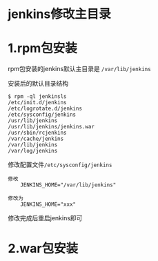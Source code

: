 # jenkins修改主目录

# 1.rpm包安装

rpm包安装的jenkins默认主目录是 `/var/lib/jenkins`

安装后的默认目录结构

```shell
$ rpm -ql jenkinsls
/etc/init.d/jenkins
/etc/logrotate.d/jenkins
/etc/sysconfig/jenkins
/usr/lib/jenkins
/usr/lib/jenkins/jenkins.war
/usr/sbin/rcjenkins
/var/cache/jenkins
/var/lib/jenkins
/var/log/jenkins
```



修改配置文件`/etc/sysconfig/jenkins`

```shell
修改
	JENKINS_HOME="/var/lib/jenkins"

修改为
	JENKINS_HOME="xxx"
```



修改完成后重启jenkins即可



# 2.war包安装
